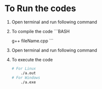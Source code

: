 # To Run the codes
1. Open terminal and run following command
  1. To compile the code
    ```BASH

      g++ fileName.cpp
    ```

1. Open terminal and run following command
 1. To execute the code
    ```BASH
    # For Linux
        ./a.out
    # For Windows
        ./a.exe
    ```
  
